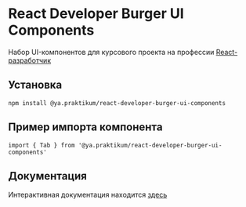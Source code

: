 # React Developer Burger UI Components

Набор UI-компонентов для курсового проекта на профессии [Reaсt-разработчик](https://praktikum.yandex.ru/react/)

## Установка
```
npm install @ya.praktikum/react-developer-burger-ui-components
```

## Пример импорта компонента
```
import { Tab } from '@ya.praktikum/react-developer-burger-ui-components'
```

## Документация
Интерактивная документация находится [здесь](https://yandex-practicum.github.io/react-developer-burger-ui-components/)
